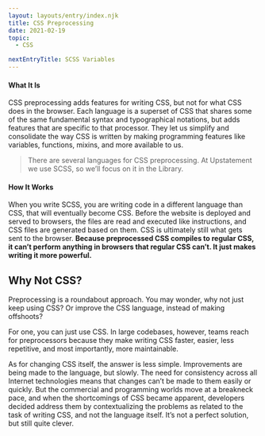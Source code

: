 ```yaml
---
layout: layouts/entry/index.njk
title: CSS Preprocessing
date: 2021-02-19
topic:
  - CSS

nextEntryTitle: SCSS Variables
---
```


#### What It Is

CSS preprocessing adds features for writing CSS, but not for what CSS does in the browser. Each language is a superset of CSS that shares some of the same fundamental syntax and typographical notations, but adds features that are specific to that processor. They let us simplify and consolidate the way CSS is written by making programming features like variables, functions, mixins, and more available to us.

> There are several languages for CSS preprocessing. At Upstatement we use SCSS, so we’ll focus on it in the Library.

#### How It Works

When you write SCSS, you are writing code in a different language than CSS, that will eventually become CSS. Before the website is deployed and served to browsers, the files are read and executed like instructions, and CSS files are generated based on them. CSS is ultimately still what gets sent to the browser. **Because preprocessed CSS compiles to regular CSS, it can’t perform anything in browsers that regular CSS can’t. It just makes writing it more powerful.**

## Why Not CSS?

Preprocessing is a roundabout approach. You may wonder, why not just keep using CSS? Or improve the CSS language, instead of making offshoots?

For one, you can just use CSS. In large codebases, however, teams reach for preprocessors because they make writing CSS faster, easier, less repetitive, and most importantly, more maintainable.

As for changing CSS itself, the answer is less simple. Improvements are being made to the language, but slowly. The need for consistency across all Internet technologies means that changes can’t be made to them easily or quickly. But the commercial and programming worlds move at a breakneck pace, and when the shortcomings of CSS became apparent, developers decided address them by contextualizing the problems as related to the task of writing CSS, and not the language itself. It’s not a perfect solution, but still quite clever.
